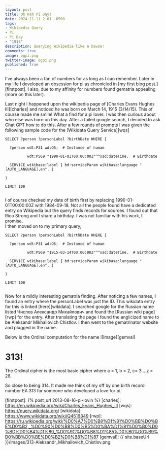 ```yaml
---
layout: post
title: Oh Hah Pi Day!
date: 2024-11-11 2:01 -0500
tags:
- Wikipedia Query
- Pi
- Pi Day
- "1915"
description: Querying Wikipedia like a bawse!
comments: true
image: ogpi.png
twitter-image: ogpi.png
published: true
---
```


I've always been a fan of numbers for as long as I can remember. Later in my life I developed an obsession for pi
as chronicled in [my first blog post.][firstpost]. I also, due to my affinity for numbers found gematria appealing (more on this later).

Last night I happened upon the wikipedia page of [Charles Evans Hughes III][charles] and noticed he was born on March 14, 1915 (3/14/15). This of course made me smile! What a find for a pi lover. I was then curious about who else was born on this day. After a failed google search, I decided to ask Chat GPT how to do this. After a few rounds of prompts I was given the following sample code for the [Wikidata Query Service][wqs]

<div class="overflow-y-auto p-4" dir="ltr"><code class="!whitespace-pre hljs language-sparql">SELECT ?person ?personLabel ?birthDate WHERE { <br>
  ?person wdt:P31 wd:Q5;  # Instance of human<br>
          wdt:P569 "1990-01-01T00:00:00Z"^^xsd:dateTime.  # Birthdate<br>
  SERVICE wikibase:label { bd:serviceParam wikibase:language "[AUTO_LANGUAGE],en". }<br>
}<br>
LIMIT 100<br>
</code></div>

I of course checked my date of birth first by replacing 1990-01-01T00:00:00Z with 1984-09-18. Not all the people found have a dedicated entry on Wikipedia but the query finds records for sources. I found out that Rico Strong and I share a birthday. I was not familiar with his work, I promise.
<br>
I then moved on to my primary query,

<div class="overflow-y-auto p-4" dir="ltr"><code class="!whitespace-pre hljs language-sparql">SELECT ?person ?personLabel ?birthDate WHERE { <br>
  ?person wdt:P31 wd:Q5;  # Instance of human<br>
          wdt:P569 "1915-03-14T00:00:00Z"^^xsd:dateTime.  # Birthdate<br>
  SERVICE wikibase:label { bd:serviceParam wikibase:language "[AUTO_LANGUAGE],en". }<br>
}<br>
LIMIT 100<br>
</code></div>

Now for a mildly interesting gematria finding. After noticing a few names, I found an entry where the personLabel was just the ID.
This wikidata entry for this is linked [here][wikidata]. I searched google for the Russian name listed Числов Александр Михайлович and found the [Russian wiki page][rwp] for the entry. After translating the page I found the anglicized name to be Aleksandr Mikhailovich Chistlov. I then went to the gematrinator website and plugged in the name.

Below is the Ordinal computation for the name
![Image][gemval]


# 313!
The Ordinal cipher is the most basic cipher where a = 1, b = 2, c= 3....z = 26.

So close to being 314. It made me think of my off by one birth record number EA 313 for someone who developed a love for pi.

[firstpost]: {% post_url 2013-08-16-pi-lovin %}
[charles]: https://en.wikipedia.org/wiki/Charles_Evans_Hughes_III
[wqs]: https://query.wikidata.org/
[wikidata]: https://www.wikidata.org/wiki/Q4516349
[rwp]: https://ru.wikipedia.org/wiki/%D0%A7%D0%B8%D1%81%D0%BB%D0%BE%D0%B2,_%D0%90%D0%BB%D0%B5%D0%BA%D1%81%D0%B0%D0%BD%D0%B4%D1%80_%D0%9C%D0%B8%D1%85%D0%B0%D0%B9%D0%BB%D0%BE%D0%B2%D0%B8%D1%87
[gemval]: {{ site.baseUrl }}/images/313-Aleksandr_Mikhailovich_Chistlov.png